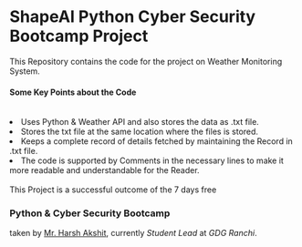 # ShapeAI Python Cyber Security Bootcamp Project
This Repository contains the code for the project on Weather Monitoring System.<br>
<h4>Some Key Points about the Code</h4><br>
<li>Uses Python & Weather API and also stores the data as .txt file.
<li>Stores the txt file at the same location where the files is stored.<br>
<li>Keeps a complete record of details fetched by maintaining the Record in .txt file.
<li>The code is supported by Comments in the necessary lines to make it more readable and understandable for the Reader.<br>
<br>This Project is a successful outcome of the 7 days free <h3>Python & Cyber Security Bootcamp</h3> taken by 
  <ins>Mr. Harsh Akshit</ins>, currently <i>Student Lead</i> at <i>GDG Ranchi</i>.
